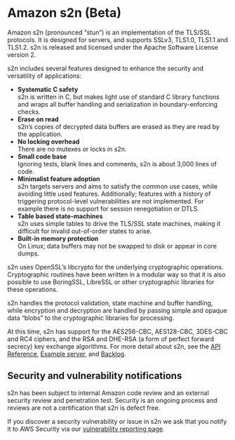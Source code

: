 # Amazon s2n (Beta)

Amazon s2n (pronounced “stun”) is an implementation of the TLS/SSL protocols.
It is designed for servers, and supports SSLv3, TLS1.0, TLS1.1 and TLS1.2. s2n
is released and licensed under the Apache Software License version 2. 

s2n includes several features designed to enhance the security and versatility
of applications:

* **Systematic C safety**<br/>
s2n is written in C, but makes light use of standard C library functions and wraps all buffer handling and serialization in boundary-enforcing checks. 
* **Erase on read**<br/> s2n’s copies of decrypted data buffers are erased as they are read by the application. 
* **No locking overhead**<br/> There are no mutexes or locks in s2n. 
* **Small code base**<br/> Ignoring tests, blank lines and comments, s2n is about 3,000 lines of code. 
* **Minimalist feature adoption**<br/> s2n targets servers and aims to satisfy the common use cases, while avoiding little used features. Additionally; features with a history of triggering protocol-level vulnerabilities are not implemented. For example there is no support for session renegotiation or DTLS. 
* **Table based state-machines**<br/> s2n uses simple tables to drive the TLS/SSL state machines, making it difficult for invalid out-of-order states to arise. 
* **Built-in memory protection**<br/> On Linux; data buffers may not be swapped to disk or appear in core dumps.

s2n uses OpenSSL’s libcrypto for the underlying cryptographic operations.
Cryptographic routines have been written in a modular way so that it is also
possible to use BoringSSL, LibreSSL or other cryptographic libraries for these
operations. 

s2n handles the protocol validation, state machine and buffer handling, while
encryption and decryption are handled by passing simple and opaque data “blobs”
to the cryptographic libraries for processing.  

At this time, s2n has support for the AES256-CBC, AES128-CBC, 3DES-CBC and RC4
ciphers, and the RSA and DHE-RSA (a form of perfect forward secrecy) key
exchange algorithms.  For more detail about s2n, see the [API Reference](https://github.com/awslabs/s2n/blob/master/docs/USAGE-GUIDE.md),
[Example server](https://github.com/awslabs/s2n/tree/master/bin), and [Backlog](https://github.com/awslabs/s2n/issues).

## Security and vulnerability notifications
s2n has been subject to internal Amazon code review and an external security review and penetration test.  Security is an ongoing
process and reviews are not a certification that s2n is defect free. 

If you discover a security vulnerability or issue in s2n we ask that you notify
it to AWS Security via our [vulnerability reporting page](http://aws.amazon.com/security/vulnerability-reporting/). 
